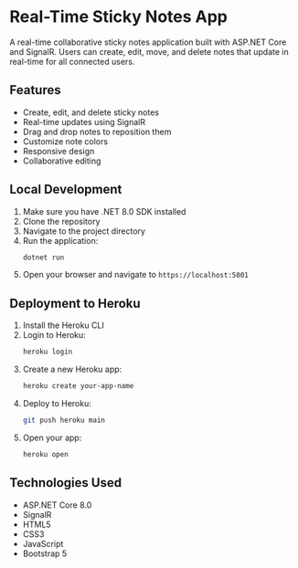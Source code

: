 # Real-Time Sticky Notes App

A real-time collaborative sticky notes application built with ASP.NET Core and SignalR. Users can create, edit, move, and delete notes that update in real-time for all connected users.

## Features

- Create, edit, and delete sticky notes
- Real-time updates using SignalR
- Drag and drop notes to reposition them
- Customize note colors
- Responsive design
- Collaborative editing

## Local Development

1. Make sure you have .NET 8.0 SDK installed
2. Clone the repository
3. Navigate to the project directory
4. Run the application:
   ```bash
   dotnet run
   ```
5. Open your browser and navigate to `https://localhost:5001`

## Deployment to Heroku

1. Install the Heroku CLI
2. Login to Heroku:
   ```bash
   heroku login
   ```
3. Create a new Heroku app:
   ```bash
   heroku create your-app-name
   ```
4. Deploy to Heroku:
   ```bash
   git push heroku main
   ```
5. Open your app:
   ```bash
   heroku open
   ```

## Technologies Used

- ASP.NET Core 8.0
- SignalR
- HTML5
- CSS3
- JavaScript
- Bootstrap 5 